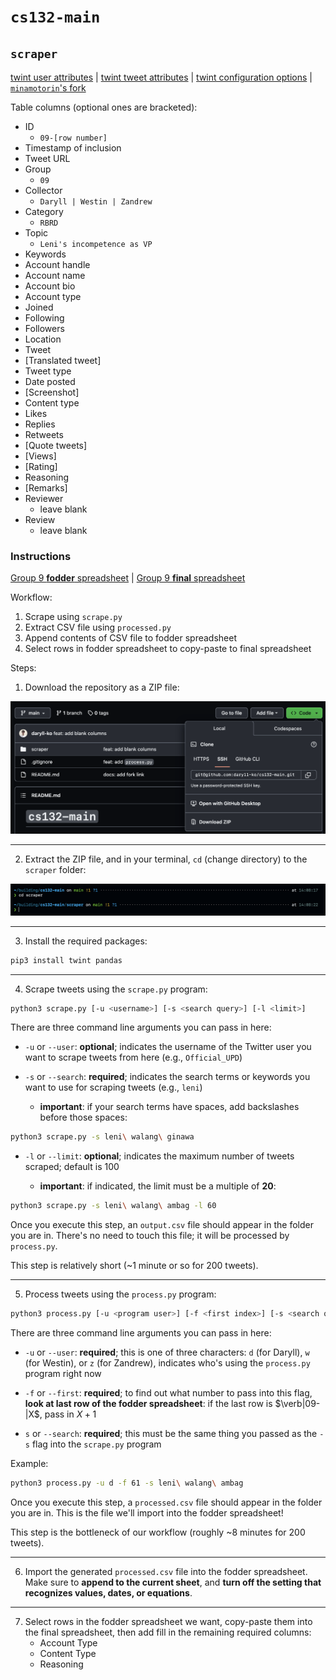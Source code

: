 # `cs132-main`

## `scraper`

[twint user attributes](https://github.com/twintproject/twint/wiki/User-attributes) | [twint tweet attributes](https://github.com/twintproject/twint/wiki/Tweet-attributes) | [twint configuration options](https://github.com/twintproject/twint/wiki/Configuration) | [`minamotorin`'s fork](https://github.com/minamotorin/twint)

Table columns (optional ones are bracketed):

- ID
  - `09-[row number]`
- Timestamp of inclusion
- Tweet URL
- Group
  - `09`
- Collector
  - `Daryll | Westin | Zandrew`
- Category
  - `RBRD`
- Topic
  - `Leni's incompetence as VP`
- Keywords
- Account handle
- Account name
- Account bio
- Account type
- Joined
- Following
- Followers
- Location
- Tweet
- [Translated tweet]
- Tweet type
- Date posted
- [Screenshot]
- Content type
- Likes
- Replies
- Retweets
- [Quote tweets]
- [Views]
- [Rating]
- Reasoning
- [Remarks]
- Reviewer
  - leave blank
- Review
  - leave blank

### Instructions

[Group 9 **fodder** spreadsheet](https://docs.google.com/spreadsheets/d/1ASOjERZSayN9qM3yESaNbGJy8DXeeddVyxhD8jvBmcY/edit#gid=654167680) | [Group 9 **final** spreadsheet](https://docs.google.com/spreadsheets/d/1xeTTNx1zVFSfcaIIqL7B2uOQ3gnYt_L5z_ioXfwIL5Q/edit#gid=107810933)

Workflow:

1. Scrape using `scrape.py`
2. Extract CSV file using `processed.py`
3. Append contents of CSV file to fodder spreadsheet
4. Select rows in fodder spreadsheet to copy-paste to final spreadsheet

Steps:

1. Download the repository as a ZIP file:

![Download](images/download.png)

---

2. Extract the ZIP file, and in your terminal, `cd` (change directory) to the `scraper` folder:

![`cd` to `scraper`](images/cd-scraper.png)

---

3. Install the required packages:

```bash
pip3 install twint pandas
```

---

4. Scrape tweets using the `scrape.py` program:

```bash
python3 scrape.py [-u <username>] [-s <search query>] [-l <limit>]
```

There are three command line arguments you can pass in here:

- `-u` or `--user`: **optional**; indicates the username of the Twitter user you want to scrape tweets from here (e.g., `Official_UPD`)

- `-s` or `--search`: **required**; indicates the search terms or keywords you want to use for scraping tweets (e.g., `leni`)

  - **important**: if your search terms have spaces, add backslashes before those spaces:

```bash
python3 scrape.py -s leni\ walang\ ginawa
```

- `-l` or `--limit`: **optional**; indicates the maximum number of tweets scraped; default is 100

  - **important**: if indicated, the limit must be a multiple of **20**:

```bash
python3 scrape.py -s leni\ walang\ ambag -l 60
```

Once you execute this step, an `output.csv` file should appear in the folder you are in. There's no need to touch this file; it will be processed by `process.py`.

This step is relatively short (~1 minute or so for 200 tweets).

---

5. Process tweets using the `process.py` program:

```bash
python3 process.py [-u <program user>] [-f <first index>] [-s <search query>]
```

There are three command line arguments you can pass in here:

- `-u` or `--user`: **required**; this is one of three characters: `d` (for Daryll), `w` (for Westin), or `z` (for Zandrew), indicates who's using the `process.py` program right now

- `-f` or `--first`: **required**; to find out what number to pass into this flag, **look at last row of the fodder spreadsheet**: if the last row is $\verb|09-|X$, pass in $X+1$

- `s` or `--search`: **required**; this must be the same thing you passed as the `-s` flag into the `scrape.py` program

Example:

```bash
python3 process.py -u d -f 61 -s leni\ walang\ ambag
```

Once you execute this step, a `processed.csv` file should appear in the folder you are in. This is the file we'll import into the fodder spreadsheet!

This step is the bottleneck of our workflow (roughly ~8 minutes for 200 tweets).

---

6. Import the generated `processed.csv` file into the fodder spreadsheet. Make sure to **append to the current sheet**, and **turn off the setting that recognizes values, dates, or equations**.

---

7. Select rows in the fodder spreadsheet we want, copy-paste them into the final spreadsheet, then add fill in the remaining required columns:
   - Account Type
   - Content Type
   - Reasoning

